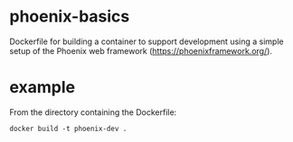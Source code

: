 # phoenix-basics
Dockerfile for building a container to support development using a simple setup of the Phoenix web framework (https://phoenixframework.org/).

# example
From the directory containing the Dockerfile:

`docker build -t phoenix-dev .`
